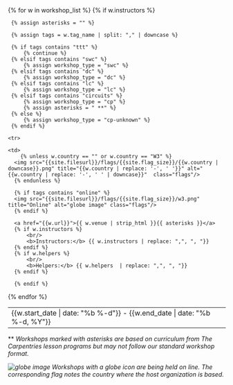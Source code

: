 <table class="table table-striped" style="width: 100%;">
{% for w in workshop_list  %}
      {% if w.instructors %}

     {% assign asterisks = "" %}
     
     {% assign tags = w.tag_name | split: "," | downcase %}
     
     {% if tags contains "ttt" %}
         {% continue %}
     {% elsif tags contains "swc" %}
         {% assign workshop_type = "swc" %}
     {% elsif tags contains "dc" %}
         {% assign workshop_type = "dc" %}
     {% elsif tags contains "lc" %}
         {% assign workshop_type = "lc" %}
     {% elsif tags contains "circuits" %}
         {% assign workshop_type = "cp" %}
         {% assign asterisks = " **" %}
     {% else %}
         {% assign workshop_type = "cp-unknown" %}
     {% endif %}

    <tr>

    <td>
        {% unless w.country == "" or w.country == "W3" %}
      <img src="{{site.filesurl}}/flags/{{site.flag_size}}/{{w.country | downcase}}.png" title="{{w.country | replace: '-', ' '}}" alt="{{w.country | replace: '-', ' ' | downcase}}"  class="flags"/>
      {% endunless %}

      {% if tags contains "online" %}
      <img src="{{site.filesurl}}/flags/{{site.flag_size}}/w3.png" title="Online" alt="globe image" class="flags"/>
      {% endif %}

      <a href="{{w.url}}">{{ w.venue | strip_html }}{{ asterisks }}</a>
      {% if w.instructors %}
          <br/>
          <b>Instructors:</b> {{ w.instructors | replace: ",", ", "}}
      {% endif %}
      {% if w.helpers %}
          <br/>
          <b>Helpers:</b> {{ w.helpers  | replace: ",", ", "}}
      {% endif %}
  </td>
  <td>
    {{w.start_date | date: "%b %-d"}} - {{w.end_date | date: "%b %-d, %Y"}}
  </td>
  </tr>

      {% endif %}
{% endfor %}
</table>

<p>** <i>Workshops marked with asterisks are based on curriculum from The Carpentries lesson programs but may not follow our standard workshop format.</i></p>
<p><i><img src="{{site.filesurl}}/flags/{{site.flag_size}}/w3.png" title="Online" alt="globe image" class="flags"/> Workshops with a globe icon are being held on line. The corresponding flag notes the country where the host organization is based.</i></p> 

